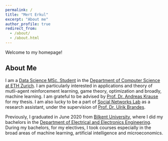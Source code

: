 ```yaml
---
permalink: /
title: "Mert Erkul"
excerpt: "About me"
author_profile: true
redirect_from: 
  - /about/
  - /about.html
---
```


Welcome to my homepage!

## About Me

I am a [Data Science MSc. Student](https://inf.ethz.ch/studies/master/master-ds.html) in the [Department of Computer Science at ETH Zurich](https://inf.ethz.ch). I am particularly interested in applications and theory of mutli-agent reinforcement learning, game theory, optimization and broadly, machine learning. I am grateful to be advised by [Prof. Dr. Andreas Krause](https://las.inf.ethz.ch/krausea) for my thesis. I am also lucky to be a part of [Social Networks Lab](https://sn.ethz.ch) as a research assistant, under the supervision of [Prof. Dr. Ulrik Brandes](https://sn.ethz.ch/profile.html?persid=239462). 

Previously, I graduated in June 2020 from [Bilkent University](https://w3.bilkent.edu.tr/bilkent/), where I did my bachelors in the [Department of Electrical and Electronics Engineering](https://ee.bilkent.edu.tr/en/). During my bachelors, for my electives, I took courses especially in the broad areas of machine learning, artificial intelligence and microeconomics.
